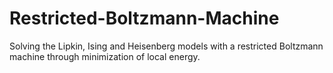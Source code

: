 # Restricted-Boltzmann-Machine
Solving the Lipkin, Ising and Heisenberg models with a restricted Boltzmann machine through minimization of local energy.
